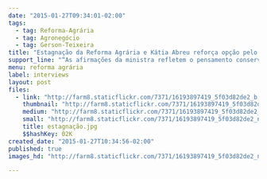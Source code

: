 ```yaml
---
date: "2015-01-27T09:34:01-02:00"
tags:
  - tag: Reforma-Agrária
  - tag: Agronegócio
  - tag: Gerson-Teixeira
title: "Estagnação da Reforma Agrária e Kátia Abreu reforça opção pelo agronegócio, afirma Teixeira"
support_line: "“As afirmações da ministra refletem o pensamento conservador que decreta a intempestividade da reforma agrária ante a realidade rural da atualidade”, destaca o agrônomo e presidente da Abra."
menu: reforma agrária
label: interviews
layout: post
files:
  - link: "http://farm8.staticflickr.com/7371/16193897419_5f03d82de2_b.jpg"
    thumbnail: "http://farm8.staticflickr.com/7371/16193897419_5f03d82de2_t.jpg"
    medium: "http://farm8.staticflickr.com/7371/16193897419_5f03d82de2_z.jpg"
    small: "http://farm8.staticflickr.com/7371/16193897419_5f03d82de2_n.jpg"
    title: estagnação.jpg
    $$hashKey: 02K
created_date: "2015-01-27T10:34:56-02:00"
published: true
images_hd: "http://farm8.staticflickr.com/7371/16193897419_5f03d82de2_n.jpg"

---
```

